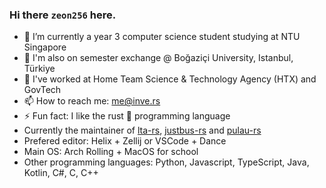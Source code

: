 ### Hi there `zeon256` here.

[]()
- 🔭 I’m currently a year 3 computer science student studying at NTU Singapore
- 🏫 I'm also on semester exchange @ Boğaziçi University, Istanbul, Türkiye
- 💼 I've worked at Home Team Science & Technology Agency (HTX) and GovTech
- 📫 How to reach me: me@inve.rs
- ⚡ Fun fact: I like the rust 🦀 programming language
- Currently the maintainer of [lta-rs](https://github.com/lta-rs/lta-rs), [justbus-rs](https://github.com/zeon256/justbus-rs) and [pulau-rs](https://github.com/zeon256/pulau-rs)
- Prefered editor: Helix + Zellij or VSCode + Dance
- Main OS: Arch Rolling + MacOS for school
- Other programming languages: Python, Javascript, TypeScript, Java, Kotlin, C#, C, C++

